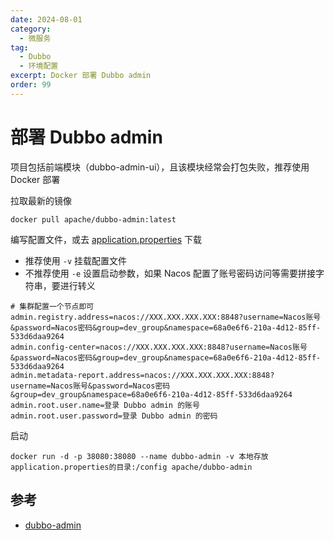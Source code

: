 ```yaml
---
date: 2024-08-01
category:
  - 微服务
tag:
  - Dubbo
  - 环境配置
excerpt: Docker 部署 Dubbo admin
order: 99
---
```


# 部署 Dubbo admin

项目包括前端模块（dubbo-admin-ui），且该模块经常会打包失败，推荐使用 Docker 部署

拉取最新的镜像

```shell
docker pull apache/dubbo-admin:latest
```

编写配置文件，或去 [application.properties](https://github.com/apache/dubbo-admin/blob/develop/dubbo-admin-server/src/main/resources/application.properties) 下载

- 推荐使用 `-v` 挂载配置文件
- 不推荐使用 `-e` 设置启动参数，如果 Nacos 配置了账号密码访问等需要拼接字符串，要进行转义

```properties
# 集群配置一个节点即可
admin.registry.address=nacos://XXX.XXX.XXX.XXX:8848?username=Nacos账号&password=Nacos密码&group=dev_group&namespace=68a0e6f6-210a-4d12-85ff-533d6daa9264
admin.config-center=nacos://XXX.XXX.XXX.XXX:8848?username=Nacos账号&password=Nacos密码&group=dev_group&namespace=68a0e6f6-210a-4d12-85ff-533d6daa9264
admin.metadata-report.address=nacos://XXX.XXX.XXX.XXX:8848?username=Nacos账号&password=Nacos密码&group=dev_group&namespace=68a0e6f6-210a-4d12-85ff-533d6daa9264
admin.root.user.name=登录 Dubbo admin 的账号
admin.root.user.password=登录 Dubbo admin 的密码
```

启动

```shell
docker run -d -p 38080:38080 --name dubbo-admin -v 本地存放application.properties的目录:/config apache/dubbo-admin
```

## 参考

- [dubbo-admin
](https://github.com/apache/dubbo-admin)
